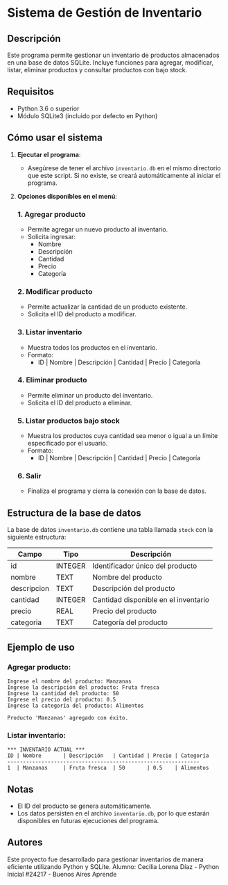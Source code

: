 # Sistema de Gestión de Inventario

## Descripción
Este programa permite gestionar un inventario de productos almacenados en una base de datos SQLite. Incluye funciones para agregar, modificar, listar, eliminar productos y consultar productos con bajo stock.

## Requisitos
- Python 3.6 o superior
- Módulo SQLite3 (incluido por defecto en Python)

## Cómo usar el sistema
1. **Ejecutar el programa**:
   - Asegúrese de tener el archivo `inventario.db` en el mismo directorio que este script. Si no existe, se creará automáticamente al iniciar el programa.

2. **Opciones disponibles en el menú**:

   ### 1. Agregar producto
   - Permite agregar un nuevo producto al inventario.
   - Solicita ingresar:
     - Nombre
     - Descripción
     - Cantidad
     - Precio
     - Categoría

   ### 2. Modificar producto
   - Permite actualizar la cantidad de un producto existente.
   - Solicita el ID del producto a modificar.

   ### 3. Listar inventario
   - Muestra todos los productos en el inventario.
   - Formato:
     - ID | Nombre | Descripción | Cantidad | Precio | Categoría

   ### 4. Eliminar producto
   - Permite eliminar un producto del inventario.
   - Solicita el ID del producto a eliminar.

   ### 5. Listar productos bajo stock
   - Muestra los productos cuya cantidad sea menor o igual a un límite especificado por el usuario.
   - Formato:
     - ID | Nombre | Descripción | Cantidad | Precio | Categoría

   ### 6. Salir
   - Finaliza el programa y cierra la conexión con la base de datos.

## Estructura de la base de datos
La base de datos `inventario.db` contiene una tabla llamada `stock` con la siguiente estructura:

| Campo       | Tipo    | Descripción                                    |
|-------------|---------|------------------------------------------------|
| id          | INTEGER | Identificador único del producto              |
| nombre      | TEXT    | Nombre del producto                           |
| descripcion | TEXT    | Descripción del producto                      |
| cantidad    | INTEGER | Cantidad disponible en el inventario          |
| precio      | REAL    | Precio del producto                           |
| categoria   | TEXT    | Categoría del producto                        |

## Ejemplo de uso
### Agregar producto:
```
Ingrese el nombre del producto: Manzanas
Ingrese la descripción del producto: Fruta fresca
Ingrese la cantidad del producto: 50
Ingrese el precio del producto: 0.5
Ingrese la categoría del producto: Alimentos

Producto 'Manzanas' agregado con éxito.
```

### Listar inventario:
```
*** INVENTARIO ACTUAL ***
ID | Nombre       | Descripción   | Cantidad | Precio | Categoría
--------------------------------------------------------------
1  | Manzanas     | Fruta fresca  | 50       | 0.5    | Alimentos
```

## Notas
- El ID del producto se genera automáticamente.
- Los datos persisten en el archivo `inventario.db`, por lo que estarán disponibles en futuras ejecuciones del programa.

## Autores
Este proyecto fue desarrollado para gestionar inventarios de manera eficiente utilizando Python y SQLite.
Alumno: Cecilia Lorena Díaz - Python Inicial #24217 - Buenos Aires Aprende
